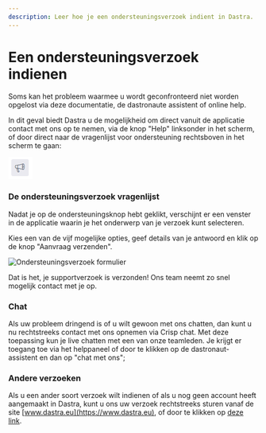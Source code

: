 ```yaml
---
description: Leer hoe je een ondersteuningsverzoek indient in Dastra.
---
```


# Een ondersteuningsverzoek indienen

Soms kan het probleem waarmee u wordt geconfronteerd niet worden opgelost via deze documentatie, de dastronaute assistent of online help.

In dit geval biedt Dastra u de mogelijkheid om direct vanuit de applicatie contact met ons op te nemen, via de knop "Help" linksonder in het scherm, of door direct naar de vragenlijst voor ondersteuning rechtsboven in het scherm te gaan:

![De ondersteuningsknop rechtsboven in het scherm](<../../.gitbook/assets/image (152).png>)


### De ondersteuningsverzoek vragenlijst

Nadat je op de ondersteuningsknop hebt geklikt, verschijnt er een venster in de applicatie waarin je het onderwerp van je verzoek kunt selecteren.

Kies een van de vijf mogelijke opties, geef details van je antwoord en klik op de knop "Aanvraag verzenden".&#x20;

![Ondersteuningsverzoek formulier](<../../.gitbook/assets/Capture web\_3-5-2022\_152923\_app.dastra.eu (1).jpeg>)

Dat is het, je supportverzoek is verzonden! Ons team neemt zo snel mogelijk contact met je op.

### Chat

Als uw probleem dringend is of u wilt gewoon met ons chatten, dan kunt u nu rechtstreeks contact met ons opnemen via Crisp chat. Met deze toepassing kun je live chatten met een van onze teamleden. Je krijgt er toegang toe via het helppaneel of door te klikken op de dastronaut-assistent en dan op "chat met ons";

### Andere verzoeken

Als u een ander soort verzoek wilt indienen of als u nog geen account heeft aangemaakt in Dastra, kunt u ons uw verzoek rechtstreeks sturen vanaf de site [www.dastra.eu](https://www.dastra.eu), of door te klikken op [deze link](https://www.dastra.eu/en/contact?type=Demo).

